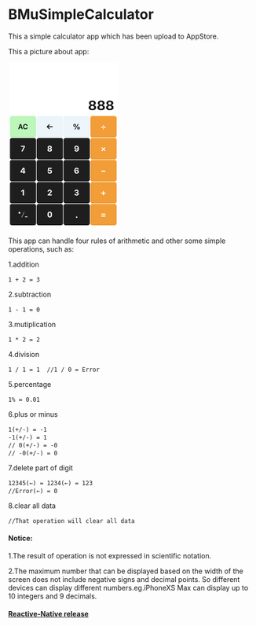 # BMuSimpleCalculator

This a simple calculator app which has been upload to AppStore. 

This a picture about app:

<img title="" src="images/calculator.png" alt="" width="224" data-align="inline">

This app can handle four rules of arithmetic and other some simple operations, such as:

1.addition

```
1 + 2 = 3
```

2.subtraction

```
1 - 1 = 0
```

3.mutiplication

```
1 * 2 = 2
```

4.division

```
1 / 1 = 1  //1 / 0 = Error
```

5.percentage

```
1% = 0.01
```

6.plus or minus

```
1(+/-) = -1
-1(+/-) = 1  
// 0(+/-) = -0
// -0(+/-) = 0
```

7.delete part of digit

```
12345(←) = 1234(←) = 123
//Error(←) = 0
```

8.clear all data

```
//That operation will clear all data
```

#### Notice:

1.The result of operation is not expressed in scientific notation.

2.The maximum number that can be displayed based on the width of the screen does not include negative signs and decimal points. So different devices can display different numbers.eg.iPhoneXS Max can display up to 10 integers and 9 decimals. 

#### [Reactive-Native release](https://github.com/jashion/BMuSimpleCalculator-RN)
